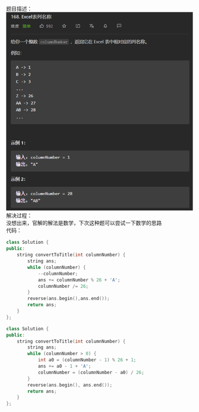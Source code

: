 题目描述：  
![image](/basical/IQ/image/image18.png)  
解决过程：  
没想出来，官解的解法是数学，下次这种题可以尝试一下数学的思路  
代码：  
```cpp
class Solution {
public:
    string convertToTitle(int columnNumber) {
        string ans;
        while (columnNumber) {
            --columnNumber;
            ans += columnNumber % 26 + 'A';
            columnNumber /= 26;
        }
        reverse(ans.begin(),ans.end());
        return ans;
    }
};
```  
```cpp
class Solution {
public:
    string convertToTitle(int columnNumber) {
        string ans;
        while (columnNumber > 0) {
            int a0 = (columnNumber - 1) % 26 + 1;
            ans += a0 - 1 + 'A';
            columnNumber = (columnNumber - a0) / 26;
        }
        reverse(ans.begin(), ans.end());
        return ans;
    }
};
```